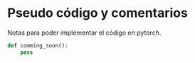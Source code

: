 <link href="/home/cestien/memoria/template/nota_template/miestilo.css" rel="stylesheet"></link>

# Pseudo código y comentarios

Notas para poder implementar el código en pytorch.
```python
def comming_soon():
    pass
```